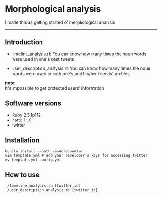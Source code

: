Morphological analysis
===

I made this as getting started of merphological analysis

---


## Introduction
* timeline_analysis.rb
You can know how many times the noun words were used in one's past tweets

* user_description_analysis.rb
You can know how many times the noun words were used in both one's and his/her friends' profiles

**note:**  
It's impossible to get protected users' information


## Software versions
- Ruby 2.3.1p112
- natto 1.1.0
- twitter


## Installation
```
bundle install --path vendor/bundler
vim template.yml # add your developer's keys for accessing twitter
mv template.yml config.yml
```


## How to use
```
./timeline_analysis.rb [twitter_id]
./user_description_analysis.rb [twitter_id]
```
